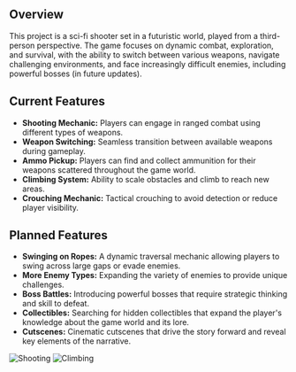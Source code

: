## Overview
This project is a sci-fi shooter set in a futuristic world, played from a third-person perspective. The game focuses on dynamic combat, exploration, and survival, with the ability to switch between various weapons, navigate challenging environments, and face increasingly difficult enemies, including powerful bosses (in future updates).

## Current Features
- **Shooting Mechanic:** Players can engage in ranged combat using different types of weapons.
- **Weapon Switching:** Seamless transition between available weapons during gameplay.
- **Ammo Pickup:** Players can find and collect ammunition for their weapons scattered throughout the game world.
- **Climbing System:** Ability to scale obstacles and climb to reach new areas.
- **Crouching Mechanic:** Tactical crouching to avoid detection or reduce player visibility.
  
## Planned Features
- **Swinging on Ropes:** A dynamic traversal mechanic allowing players to swing across large gaps or evade enemies.
- **More Enemy Types:** Expanding the variety of enemies to provide unique challenges.
- **Boss Battles:** Introducing powerful bosses that require strategic thinking and skill to defeat.
- **Collectibles:** Searching for hidden collectibles that expand the player's knowledge about the game world and its lore.
- **Cutscenes:** Cinematic cutscenes that drive the story forward and reveal key elements of the narrative.


![Shooting](https://github.com/user-attachments/assets/61723287-dc25-4909-bc0a-6af896feffcd)
![Climbing](https://github.com/user-attachments/assets/5f1333b4-ab01-4aa4-b778-4712d07abe07)

